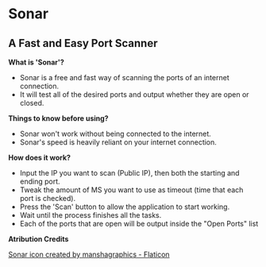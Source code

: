 # Sonar
## A Fast and Easy Port Scanner

**What is 'Sonar'?**
- Sonar is a free and fast way of scanning the ports of an internet connection.
- It will test all of the desired ports and output whether they are open or closed.

**Things to know before using?**
- Sonar won't work without being connected to the internet.
- Sonar's speed is heavily reliant on your internet connection.

**How does it work?**
- Input the IP you want to scan (Public IP), then both the starting and ending port.
- Tweak the amount of MS you want to use as timeout (time that each port is checked).
- Press the 'Scan' button to allow the application to start working.
- Wait until the process finishes all the tasks.
- Each of the ports that are open will be output inside the "Open Ports" list

**Atribution Credits**

<a href="https://www.flaticon.com/free-icons/sonar" title="sonar icons">Sonar icon created by manshagraphics - Flaticon</a>
